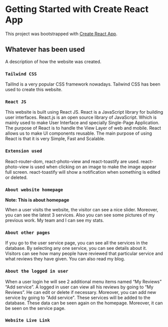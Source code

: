# Getting Started with Create React App

This project was bootstrapped with [Create React App](https://github.com/facebook/create-react-app).

## Whatever has been used

A description of how the website was created.

### `Tailwind CSS`

TailInd is a very popular CSS framework nowadays. 
Tailwind CSS has been used to create this website.

### `React JS`

This website is built using React JS. React is a JavaScript library for building user interfaces. React.js is an open source library of JavaScript. Which is mainly used to make User Interface and specially Single-Page Application. The purpose of React is to handle the View Layer of web and mobile. React allows us to make UI components reusable. The main purpose of using React is that it is very Simple, Fast and Scalable.

### `Extension used`

React-router-dom, react-photo-view and react-toastify are used. react-photo-view is used when clicking on an image to make the image appear full screen. react-toastify will show a notification when something is edited or deleted.

### `About website homepage`

**Note: This is about homepage**

When a user visits the website, the visitor can see a nice slider. Moreover, you can see the latest 3 services. Also you can see some pictures of my previous work. My team and I can see my stats.

### `About other pages`

If you go to the user service page, you can see all the services in the database. By selecting any one service, you can see details about it. Visitors can see how many people have reviewed that particular service and what reviews they have given. You can also read my blog.

### `About the logged in user`

When a user login he will see 2 additional menu items named “My Reviews” “Add service”. A logged in user can view all his reviews by going to “My Reviews”. He can edit or delete if necessary. Moreover, you can add new service by going to "Add service". These services will be added to the database. These data can be seen again on the homepage. Moreover, it can be seen on the service page.

### `Website Live Link`
<a href=""></a>
